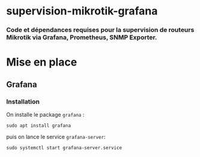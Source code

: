 # supervision-mikrotik-grafana

### Code et dépendances requises pour la supervision de routeurs Mikrotik via Grafana, Prometheus, SNMP Exporter.

# Mise en place

## Grafana

### Installation

On installe le package ```grafana``` :
```shell
sudo apt install grafana
```
puis on lance le service ```grafana-server```:
```shell
sudo systemctl start grafana-server.service
```